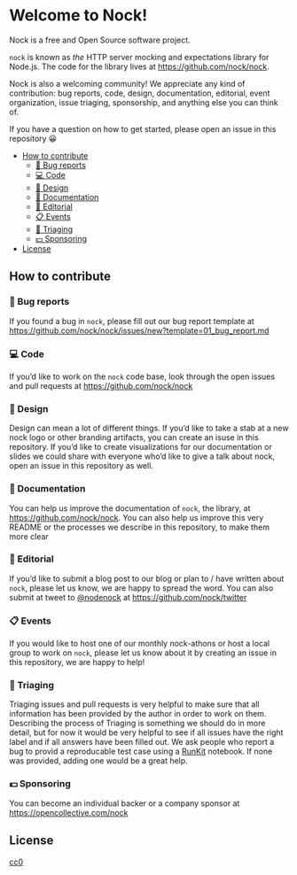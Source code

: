# Welcome to Nock!

Nock is a free and Open Source software project.

`nock` is known as _the_ HTTP server mocking and expectations library for Node.js. The code for the library lives at https://github.com/nock/nock.

Nock is also a welcoming community! We appreciate any kind of contribution: bug reports, code, design, documentation, editorial, event organization, issue triaging, sponsorship, and anything else you can think of.

If you have a question on how to get started, please open an issue in this repository 😀

<!-- toc -->

- [How to contribute](#how-to-contribute)
  * [🐛 Bug reports](#%F0%9F%90%9B-bug-reports)
  * [💻 Code](#%F0%9F%92%BB-code)
  * [🎨 Design](#%F0%9F%8E%A8-design)
  * [📖 Documentation](#%F0%9F%93%96-documentation)
  * [📝 Editorial](#%F0%9F%93%9D-editorial)
  * [📋 Events](#%F0%9F%93%8B-events)
  * [👀 Triaging](#%F0%9F%91%80-triaging)
  * [💵 Sponsoring](#%F0%9F%92%B5-sponsoring)
- [License](#license)

<!-- tocstop -->

## How to contribute

### 🐛 Bug reports

If you found a bug in `nock`, please fill out our bug report template at https://github.com/nock/nock/issues/new?template=01_bug_report.md

### 💻 Code

If you’d like to work on the `nock` code base, look through the open issues and pull requests at https://github.com/nock/nock

### 🎨 Design

Design can mean a lot of different things. If you’d like to take a stab at a new nock logo or other branding artifacts, you can create an isuse in this repository. If you’d like to create visualizations for our documentation or slides we could share with everyone who’d like to give a talk about nock, open an issue in this repository as well.

### 📖 Documentation

You can help us improve the documentation of `nock`, the library, at https://github.com/nock/nock. You can also help us improve this very README or the processes we describe in this repository, to make them more clear

### 📝 Editorial

If you’d like to submit a blog post to our blog or plan to / have written about `nock`, please let us know, we are happy to spread the word. You can also submit at tweet to [@nodenock](https://twitter.com/nodenock) at https://github.com/nock/twitter 

### 📋 Events

If you would like to host one of our monthly nock-athons or host a local group to work on `nock`, please let us know about it by creating an issue in this repository, we are happy to help!

### 👀 Triaging

Triaging issues and pull requests is very helpful to make sure that all information has been provided by the author in order to work on them. Describing the process of Triaging is something we should do in more detail, but for now it would be very helpful to see if all issues have the right label and if all answers have been filled out. We ask people who report a bug to provid a reproducable test case using a [RunKit](https://runkit.com/) notebook. If none was provided, adding one would be a great help.

### 💵 Sponsoring

You can become an individual backer or a company sponsor at https://opencollective.com/nock

## License

[cc0](https://creativecommons.org/share-your-work/public-domain/cc0/)
